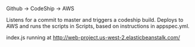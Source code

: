 Github -> CodeShip -> AWS

Listens for a commit to master and triggers a codeship build. Deploys to AWS and runs the scripts in Scripts, based on instructions in appspec.yml. 

index.js running at
http://web-project.us-west-2.elasticbeanstalk.com/
